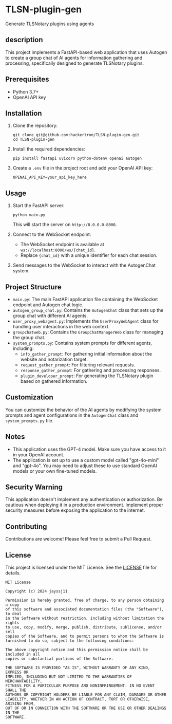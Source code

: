 # TLSN-plugin-gen
Generate TLSNotary plugins using agents

## description
This project implements a FastAPI-based web application that uses Autogen to create a group chat of AI agents for information gathering and processing, specifically designed to generate TLSNotary plugins.


## Prerequisites

- Python 3.7+
- OpenAI API key

## Installation

1. Clone the repository:
   ```
   git clone git@github.com:hackertron/TLSN-plugin-gen.git
   cd TLSN-plugin-gen
   ```

2. Install the required dependencies:
   ```
   pip install fastapi uvicorn python-dotenv openai autogen
   ```

3. Create a `.env` file in the project root and add your OpenAI API key:
   ```
   OPENAI_API_KEY=your_api_key_here
   ```

## Usage

1. Start the FastAPI server:
   ```
   python main.py
   ```
   This will start the server on `http://0.0.0.0:8000`.

2. Connect to the WebSocket endpoint:
   - The WebSocket endpoint is available at `ws://localhost:8000/ws/{chat_id}`.
   - Replace `{chat_id}` with a unique identifier for each chat session.

3. Send messages to the WebSocket to interact with the AutogenChat system.

## Project Structure

- `main.py`: The main FastAPI application file containing the WebSocket endpoint and Autogen chat logic.
- `autogen_group_chat.py`: Contains the `AutogenChat` class that sets up the group chat with different AI agents.
- `user_proxy_webagent.py`: Implements the `UserProxyWebAgent` class for handling user interactions in the web context.
- `groupchatweb.py`: Contains the `GroupChatManagerWeb` class for managing the group chat.
- `system_prompts.py`: Contains system prompts for different agents, including:
  - `info_gather_prompt`: For gathering initial information about the website and notarization target.
  - `request_gather_prompt`: For filtering relevant requests.
  - `response_gather_prompt`: For gathering and processing responses.
  - `plugin_developer_prompt`: For generating the TLSNotary plugin based on gathered information.

## Customization

You can customize the behavior of the AI agents by modifying the system prompts and agent configurations in the `AutogenChat` class and `system_prompts.py` file.

## Notes

- This application uses the GPT-4 model. Make sure you have access to it in your OpenAI account.
- The application is set up to use a custom model called "gpt-4o-mini" and "gpt-4o". You may need to adjust these to use standard OpenAI models or your own fine-tuned models.

## Security Warning

This application doesn't implement any authentication or authorization. Be cautious when deploying it in a production environment. Implement proper security measures before exposing the application to the internet.

## Contributing

Contributions are welcome! Please feel free to submit a Pull Request.

## License

This project is licensed under the MIT License. See the [LICENSE](LICENSE) file for details.

```
MIT License

Copyright (c) 2024 jayssj11

Permission is hereby granted, free of charge, to any person obtaining a copy
of this software and associated documentation files (the "Software"), to deal
in the Software without restriction, including without limitation the rights
to use, copy, modify, merge, publish, distribute, sublicense, and/or sell
copies of the Software, and to permit persons to whom the Software is
furnished to do so, subject to the following conditions:

The above copyright notice and this permission notice shall be included in all
copies or substantial portions of the Software.

THE SOFTWARE IS PROVIDED "AS IS", WITHOUT WARRANTY OF ANY KIND, EXPRESS OR
IMPLIED, INCLUDING BUT NOT LIMITED TO THE WARRANTIES OF MERCHANTABILITY,
FITNESS FOR A PARTICULAR PURPOSE AND NONINFRINGEMENT. IN NO EVENT SHALL THE
AUTHORS OR COPYRIGHT HOLDERS BE LIABLE FOR ANY CLAIM, DAMAGES OR OTHER
LIABILITY, WHETHER IN AN ACTION OF CONTRACT, TORT OR OTHERWISE, ARISING FROM,
OUT OF OR IN CONNECTION WITH THE SOFTWARE OR THE USE OR OTHER DEALINGS IN THE
SOFTWARE.
```

